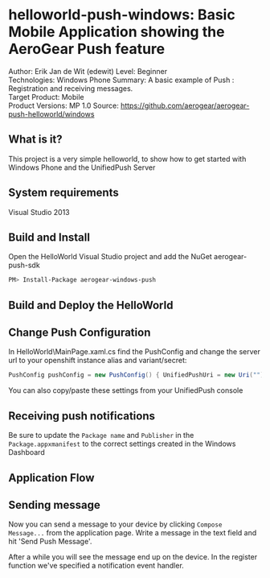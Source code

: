 helloworld-push-windows: Basic Mobile Application showing the AeroGear Push feature 
===================================================================================
Author: Erik Jan de Wit (edewit)
Level: Beginner  
Technologies: Windows Phone
Summary: A basic example of Push : Registration and receiving messages.  
Target Product: Mobile  
Product Versions: MP 1.0
Source: https://github.com/aerogear/aerogear-push-helloworld/windows

What is it?
-----------

This project is a very simple helloworld, to show how to get started with Windows Phone and the UnifiedPush Server

System requirements
-------------------

Visual Studio 2013

Build and Install
-----------------

Open the HelloWorld Visual Studio project and add the NuGet aerogear-push-sdk

```bash
PM> Install-Package aerogear-windows-push
```

Build and Deploy the HelloWorld
-------------------------------

## Change Push Configuration

In HelloWorld\MainPage.xaml.cs find the PushConfig and change the server url to your openshift instance alias and variant/secret:

```csharp
PushConfig pushConfig = new PushConfig() { UnifiedPushUri = new Uri(""), VariantId = "", VariantSecret = "" };
```

You can also copy/paste these settings from your UnifiedPush console

## Receiving push notifications

Be sure to update the `Package name` and `Publisher` in the `Package.appxmanifest` to the correct settings created in the Windows Dashboard

Application Flow
----------------

## Sending message
Now you can send a message to your device by clicking `Compose Message...` from the application page. Write a message in the text field and hit 'Send Push Message'. 

After a while you will see the message end up on the device. In the register function we've specified a notification event handler.
